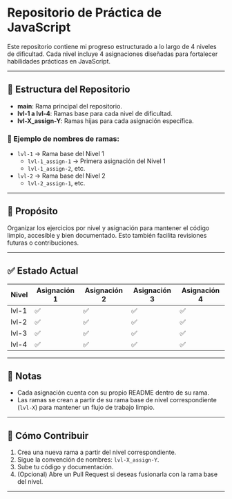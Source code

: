 # Repositorio de Práctica de JavaScript

Este repositorio contiene mi progreso estructurado a lo largo de 4 niveles de dificultad. Cada nivel incluye 4 asignaciones diseñadas para fortalecer habilidades prácticas en JavaScript.

---

## 🌟 Estructura del Repositorio

- **main**: Rama principal del repositorio.  
- **lvl-1 a lvl-4**: Ramas base para cada nivel de dificultad.  
- **lvl-X_assign-Y**: Ramas hijas para cada asignación específica.

### 📁 Ejemplo de nombres de ramas:
- `lvl-1` → Rama base del Nivel 1  
  - `lvl-1_assign-1` → Primera asignación del Nivel 1  
  - `lvl-1_assign-2`, etc.  
- `lvl-2` → Rama base del Nivel 2  
  - `lvl-2_assign-1`, etc.

---

## 🧠 Propósito

Organizar los ejercicios por nivel y asignación para mantener el código limpio, accesible y bien documentado. Esto también facilita revisiones futuras o contribuciones.

---

## ✅ Estado Actual

| Nivel | Asignación 1 | Asignación 2 | Asignación 3 | Asignación 4 |
|-------|---------------|---------------|---------------|---------------|
| lvl-1 | ✅             | ✅             | ✅            | ✅            |
| lvl-2 | ✅             | ✅             | ✅            | ✅            |
| lvl-3 | ✅             | ✅             | ✅            | ✅            |
| lvl-4 | ✅             | ✅             | ✅            | ✅            |

---

## 📌 Notas

- Cada asignación cuenta con su propio README dentro de su rama.  
- Las ramas se crean a partir de su rama base de nivel correspondiente (`lvl-X`) para mantener un flujo de trabajo limpio.

---

## 🚀 Cómo Contribuir

1. Crea una nueva rama a partir del nivel correspondiente.  
2. Sigue la convención de nombres: `lvl-X_assign-Y`.  
3. Sube tu código y documentación.  
4. (Opcional) Abre un Pull Request si deseas fusionarla con la rama base del nivel.

---
